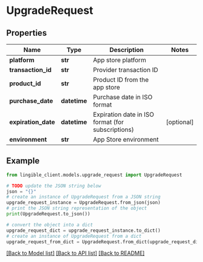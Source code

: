 # UpgradeRequest


## Properties

Name | Type | Description | Notes
------------ | ------------- | ------------- | -------------
**platform** | **str** | App store platform |
**transaction_id** | **str** | Provider transaction ID |
**product_id** | **str** | Product ID from the app store |
**purchase_date** | **datetime** | Purchase date in ISO format |
**expiration_date** | **datetime** | Expiration date in ISO format (for subscriptions) | [optional]
**environment** | **str** | App Store environment |

## Example

```python
from lingible_client.models.upgrade_request import UpgradeRequest

# TODO update the JSON string below
json = "{}"
# create an instance of UpgradeRequest from a JSON string
upgrade_request_instance = UpgradeRequest.from_json(json)
# print the JSON string representation of the object
print(UpgradeRequest.to_json())

# convert the object into a dict
upgrade_request_dict = upgrade_request_instance.to_dict()
# create an instance of UpgradeRequest from a dict
upgrade_request_from_dict = UpgradeRequest.from_dict(upgrade_request_dict)
```
[[Back to Model list]](../README.md#documentation-for-models) [[Back to API list]](../README.md#documentation-for-api-endpoints) [[Back to README]](../README.md)
